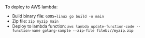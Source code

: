 To deploy to AWS lambda:
- Build binary file: `GOOS=linux go build -o main`
- Zip file: `zip myzip main`
- Deploy to lambda function: `aws lambda update-function-code --function-name golang-sample --zip-file fileb://myzip.zip`